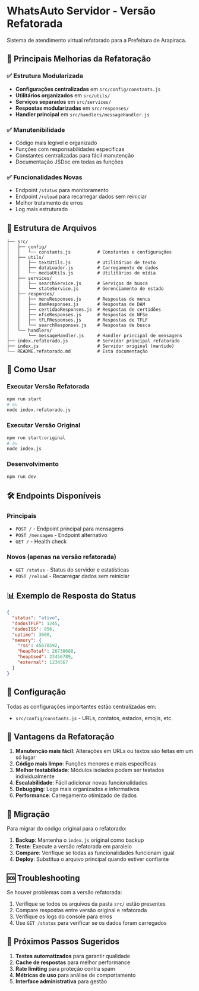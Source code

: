# WhatsAuto Servidor - Versão Refatorada

Sistema de atendimento virtual refatorado para a Prefeitura de Arapiraca.

## 🔄 Principais Melhorias da Refatoração

### ✅ Estrutura Modularizada
- **Configurações centralizadas** em `src/config/constants.js`
- **Utilitários organizados** em `src/utils/`
- **Serviços separados** em `src/services/`
- **Respostas modularizadas** em `src/responses/`
- **Handler principal** em `src/handlers/messageHandler.js`

### ✅ Manutenibilidade
- Código mais legível e organizado
- Funções com responsabilidades específicas
- Constantes centralizadas para fácil manutenção
- Documentação JSDoc em todas as funções

### ✅ Funcionalidades Novas
- Endpoint `/status` para monitoramento
- Endpoint `/reload` para recarregar dados sem reiniciar
- Melhor tratamento de erros
- Log mais estruturado

## 📁 Estrutura de Arquivos

```
├── src/
│   ├── config/
│   │   └── constants.js          # Constantes e configurações
│   ├── utils/
│   │   ├── textUtils.js          # Utilitários de texto
│   │   ├── dataLoader.js         # Carregamento de dados
│   │   └── mediaUtils.js         # Utilitários de mídia
│   ├── services/
│   │   ├── searchService.js      # Serviços de busca
│   │   └── stateService.js       # Gerenciamento de estado
│   ├── responses/
│   │   ├── menuResponses.js      # Respostas de menus
│   │   ├── damResponses.js       # Respostas de DAM
│   │   ├── certidaoResponses.js  # Respostas de certidões
│   │   ├── nfseResponses.js      # Respostas de NFSe
│   │   ├── tFLFResponses.js      # Respostas de TFLF
│   │   └── searchResponses.js    # Respostas de busca
│   └── handlers/
│       └── messageHandler.js     # Handler principal de mensagens
├── index.refatorado.js           # Servidor principal refatorado
├── index.js                      # Servidor original (mantido)
└── README.refatorado.md          # Esta documentação
```

## 🚀 Como Usar

### Executar Versão Refatorada
```bash
npm run start
# ou
node index.refatorado.js
```

### Executar Versão Original
```bash
npm run start:original
# ou
node index.js
```

### Desenvolvimento
```bash
npm run dev
```

## 🛠️ Endpoints Disponíveis

### Principais
- `POST /` - Endpoint principal para mensagens
- `POST /mensagem` - Endpoint alternativo
- `GET /` - Health check

### Novos (apenas na versão refatorada)
- `GET /status` - Status do servidor e estatísticas
- `POST /reload` - Recarregar dados sem reiniciar

## 📊 Exemplo de Resposta do Status

```json
{
  "status": "ativo",
  "dadosTFLF": 1245,
  "dadosISS": 856,
  "uptime": 3600,
  "memory": {
    "rss": 45678592,
    "heapTotal": 26738688,
    "heapUsed": 23456789,
    "external": 1234567
  }
}
```

## 🔧 Configuração

Todas as configurações importantes estão centralizadas em:
- `src/config/constants.js` - URLs, contatos, estados, emojis, etc.

## 🧪 Vantagens da Refatoração

1. **Manutenção mais fácil**: Alterações em URLs ou textos são feitas em um só lugar
2. **Código mais limpo**: Funções menores e mais específicas
3. **Melhor testabilidade**: Módulos isolados podem ser testados individualmente
4. **Escalabilidade**: Fácil adicionar novas funcionalidades
5. **Debugging**: Logs mais organizados e informativos
6. **Performance**: Carregamento otimizado de dados

## 🔄 Migração

Para migrar do código original para o refatorado:

1. **Backup**: Mantenha o `index.js` original como backup
2. **Teste**: Execute a versão refatorada em paralelo
3. **Compare**: Verifique se todas as funcionalidades funcionam igual
4. **Deploy**: Substitua o arquivo principal quando estiver confiante

## 🆘 Troubleshooting

Se houver problemas com a versão refatorada:

1. Verifique se todos os arquivos da pasta `src/` estão presentes
2. Compare respostas entre versão original e refatorada
3. Verifique os logs do console para erros
4. Use `GET /status` para verificar se os dados foram carregados

## 📝 Próximos Passos Sugeridos

1. **Testes automatizados** para garantir qualidade
2. **Cache de respostas** para melhor performance
3. **Rate limiting** para proteção contra spam
4. **Métricas de uso** para análise de comportamento
5. **Interface administrativa** para gestão
